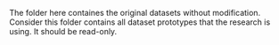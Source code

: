 The folder here containes the original datasets without modification.
Consider this folder contains all dataset prototypes that the research is using.
It should be read-only.